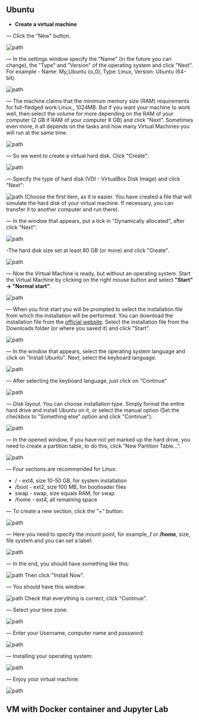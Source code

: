 ## Ubuntu

* **Create a virtual machine**

— Click the "New" button.

![path](images/fig-8.png)

— In the settings window specify the "Name" (in the future you can change), the "Type" and "Version" of the operating system and click "Next".  For example - Name: My_Ubuntu (o_0), Type: Linux, Version: Ubuntu (64-bit).

![path](images/fig-9.png)

— The machine claims that the minimum memory size (RAM) requirements for full-fledged work Linux,, 1024MB. But if you want your machine to work well, then select the volume for more depending on the RAM of your computer (2 GB if RAM of your computer 8 GB) and click "Next". Sometimes even more, it all depends on the tasks and how many Virtual Machines you will run at the same time.

![path](images/fig-10.png)

— So we went to create a virtual hard disk. Click "Create":

![path](images/fig-10-1.png)

— Specify the type of hard disk (VDI - VirtualBox Disk Image) and click "Next":

![path](images/fig-11.png)
(Choose the first item, as it is easier. You have created a file that will simulate the hard disk of your virtual machine. If necessary, you can transfer it to another computer and run there).

— In the window that appears, put a tick in "Dynamically allocated", after click "Next":

![path](images/fig-12.png)

-The  hard disk size set at least 80 GB (or more) and click "Create".

![path](images/fig-12-1.png)

— Now the Virtual Machine is ready, but without an operating system. Start the Virtual Machine by clicking on the right mouse button and select **"Start" -> "Normal start"**.

![path](images/fig-12-2.png)

— When you first start you will be prompted to select the installation file from which the installation will be performed. You can download the installation file from the [official website](https://ubuntu.com/download/desktop). Select the installation file from the Downloads folder (or where you saved it) and click "Start".

![path](images/fig-13.png)

— In the window that appears, select the operating system language and click on "Install Ubuntu". Next, select the keyboard language.

![path](images/fig-14.png)

— After selecting the keyboard language, just click on "Continue"

![path](images/fig-15.png)

— *Disk layout*. You can choose installation type. Simply format the entire hard drive and install Ubuntu on it, or select the manual option (Set the checkbox to "Something else" option and click "Continue"):

![path](images/fig-16.png)

— In the opened window, if you have not yet marked up the hard drive, you need to create a partition table, to do this, click "New Partition Table...".

![path](images/fig-17.png)

— Four sections are recommended for Linux:

* / - ext4, size 10-50 GB, for system installation
* /boot - ext2, size 100 MB, for bootloader files
* swap - swap, size equals RAM, for swap
* /home - ext4, all remaining space

— To create a new section, click the "+" button:

![path](images/fig-18.png)

— Here you need to specify the mount point, for example, **/** or **/home**, size, file system and you can set a label:

 ![path](images/fig-19.png)

— In the end, you should have something like this:

![path](images/fig-20.png)
Then click "Install Now".

— You should have this window:

![path](images/fig-21.png)
Check that everything is correct, click "Continue".

— Select your time zone:

![path](images/fig-22.png)

— Enter your Username, computer name and password:

![path](images/fig-23.png)

— Installing your operating system:

![path](images/fig-24.png)

— Enjoy your virtual machine:

![path](images/fig-25.png)

## VM with Docker container and Jupyter Lab
